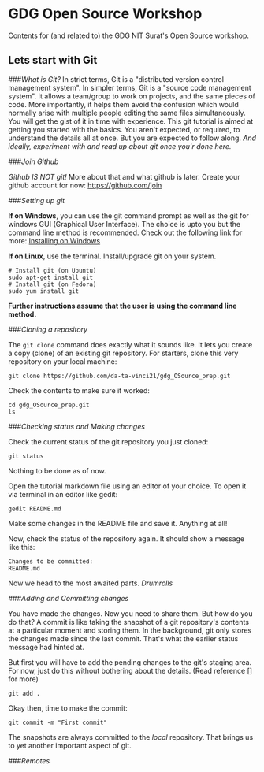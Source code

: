 # GDG Open Source Workshop
Contents for (and related to) the GDG NIT Surat's Open Source workshop.

## Lets start with Git

###*What is Git?*
In strict terms, Git is a "distributed version control management system".
In simpler terms, Git is a "source code management system". It allows a team/group to work on projects, and the same pieces of code. More importantly, it helps them avoid the confusion which would normally arise with multiple people editing the same files simultaneously.
You will get the gist of it in time with experience. This git tutorial is aimed at getting you started with the basics. You aren't expected, or required, to understand the details all at once. But you are expected to follow along. *And ideally, experiment with and read up about git once you'r done here.*

###*Join Github*

*Github IS NOT git!* More about that and what github is later.
Create your github account for now: https://github.com/join

###*Setting up git*

**If on Windows**, you can use the git command prompt as well as the git for windows GUI (Graphical User Interface). The choice is upto you but the command line method is recommended. 
Check out the following link for more: [Installing on Windows](https://git-scm.com/book/en/v2/Getting-Started-Installing-Git#Installing-on-Windows)

**If on Linux**, use the terminal. Install/upgrade git on your system.
```
# Install git (on Ubuntu)
sudo apt-get install git
# Install git (on Fedora)
sudo yum install git
```

**Further instructions assume that the user is using the command line method.**

###*Cloning a repository*

The ```git clone``` command does exactly what it sounds like. It lets you create a copy (clone) of an existing git repository.
For starters, clone this very repository on your local machine:
```
git clone https://github.com/da-ta-vinci21/gdg_OSource_prep.git
```

Check the contents to make sure it worked:
```
cd gdg_OSource_prep.git
ls
```

###*Checking status and Making changes*

Check the current status of the git repository you just cloned:
```
git status
```
Nothing to be done as of now.

Open the tutorial markdown file using an editor of your choice.
To open it via terminal in an editor like gedit:
```
gedit README.md
```

Make some changes in the README file and save it. Anything at all!

Now, check the status of the repository again.
It should show a message like this:
```
Changes to be committed:
README.md
```

Now we head to the most awaited parts.
*Drumrolls*

###*Adding and Committing changes*

You have made the changes. Now you need to share them. But how do you do that?
A commit is like taking the snapshot of a git repository's contents at a particular moment and storing them. In the background, git only stores the changes made since the last commit. That's what the earlier status message had hinted at.

But first you will have to add the pending changes to the git's staging area. For now, just do this without bothering about the details. (Read reference [] for more)
```
git add .
```

Okay then, time to make the commit:
```
git commit -m "First commit"
```

The snapshots are always committed to the *local* repository. That brings us to yet another important aspect of git.

###*Remotes*

